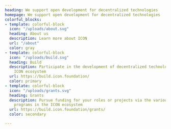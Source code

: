 ```yaml
---
heading: We support open development for decentralized technologies
homepage: We support open development for decentralized technologies
colorful_blocks:
- template: colorful-block
  icon: "/uploads/about.svg"
  heading: About us
  description: Learn more about ICON
  url: "/about"
  color: gray
- template: colorful-block
  icon: "/uploads/build.svg"
  heading: Build
  description: Participate in the development of decentralized technologies with the
    ICON ecosystem
  url: https://build.icon.foundation/
  color: primary
- template: colorful-block
  icon: "/uploads/grants.svg"
  heading: Grants
  description: Pursue funding for your roles or projects via the various economic
    programs in the ICON ecosystem
  url: https://build.icon.foundation/grants/
  color: secondary

---
```

